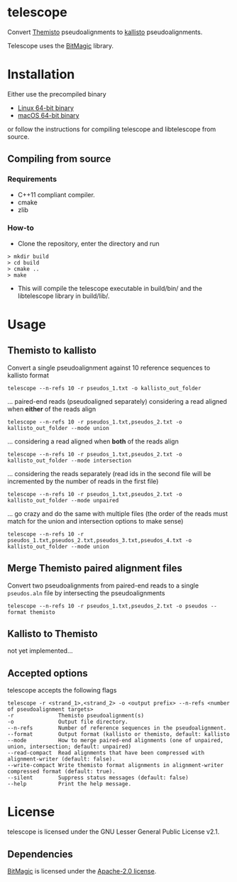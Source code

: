 # telescope
Convert [Themisto](https://github.com/algbio/Themisto)
pseudoalignments to [kallisto](https://github.com/pachterlab/kallisto)
pseudoalignments.

Telescope uses the [BitMagic](https://github.com/tlk00/BitMagic)
library.

# Installation
Either use the precompiled binary
* [Linux 64-bit binary](https://github.com/tmaklin/telescope/releases/download/v0.2.1/telescope-v0.2.1_linux_x86-64.tar.gz)
* [macOS 64-bit binary](https://github.com/tmaklin/telescope/releases/download/v0.2.1/telescope-v0.2.1_macOS_x86-64.tar.gz)

or follow the instructions for compiling telescope and libtelescope from source.

## Compiling from source
### Requirements
- C++11 compliant compiler.
- cmake
- zlib

### How-to
- Clone the repository, enter the directory and run
```
> mkdir build
> cd build
> cmake ..
> make
```
- This will compile the telescope executable in build/bin/ and the libtelescope library in build/lib/.

# Usage
## Themisto to kallisto
Convert a single pseudoalignment against 10 reference sequences to kallisto format
```
telescope --n-refs 10 -r pseudos_1.txt -o kallisto_out_folder
```
... paired-end reads (pseudoaligned separately) considering a read aligned when __either__ of the reads align
```
telescope --n-refs 10 -r pseudos_1.txt,pseudos_2.txt -o kallisto_out_folder --mode union
```
... considering a read aligned when __both__ of the reads align
```
telescope --n-refs 10 -r pseudos_1.txt,pseudos_2.txt -o kallisto_out_folder --mode intersection
```
... considering the reads separately (read ids in the second file will
be incremented by the number of reads in the first file)
```
telescope --n-refs 10 -r pseudos_1.txt,pseudos_2.txt -o kallisto_out_folder --mode unpaired
```
... go crazy and do the same with multiple files (the order of the
reads must match for the union and intersection options to make sense)
```
telescope --n-refs 10 -r pseudos_1.txt,pseudos_2.txt,pseudos_3.txt,pseudos_4.txt -o kallisto_out_folder --mode union
```

## Merge Themisto paired alignment files
Convert two pseudoalignments from paired-end reads to a single `pseudos.aln` file by intersecting the pseudoalignments
```
telescope --n-refs 10 -r pseudos_1.txt,pseudos_2.txt -o pseudos --format themisto
```

## Kallisto to Themisto
not yet implemented...

## Accepted options
telescope accepts the following flags
```
telescope -r <strand_1>,<strand_2> -o <output prefix> --n-refs <number of pseudoalignment targets>
-r              Themisto pseudoalignment(s)
-o	            Output file directory.
--n-refs        Number of reference sequences in the pseudoalignment.
--format	    Output format (kallisto or themisto, default: kallisto
--mode	        How to merge paired-end alignments (one of unpaired, union, intersection; default: unpaired)
--read-compact	Read alignments that have been compressed with alignment-writer (default: false).
--write-compact	Write themisto format alignments in alignment-writer compressed format (default: true).
--silent	    Suppress status messages (default: false)
--help	        Print the help message.
```

# License
telescope is licensed under the GNU Lesser General Public License v2.1. 

## Dependencies
[BitMagic](https://github.com/tlk00/BitMagic) is licensed under the [Apache-2.0 license](https://opensource.org/licenses/Apache-2.0).
